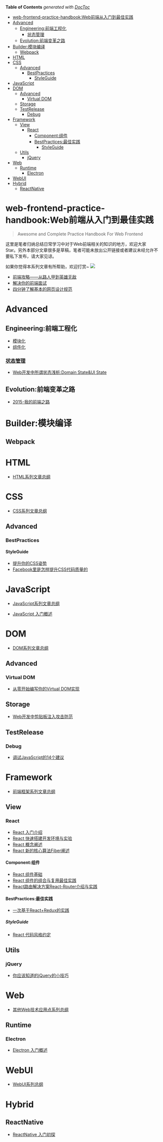 <!-- START doctoc generated TOC please keep comment here to allow auto update -->
<!-- DON'T EDIT THIS SECTION, INSTEAD RE-RUN doctoc TO UPDATE -->
**Table of Contents**  *generated with [DocToc](https://github.com/thlorenz/doctoc)*

- [web-frontend-practice-handbook:Web前端从入门到最佳实践](#web-frontend-practice-handbookweb%E5%89%8D%E7%AB%AF%E4%BB%8E%E5%85%A5%E9%97%A8%E5%88%B0%E6%9C%80%E4%BD%B3%E5%AE%9E%E8%B7%B5)
- [Advanced](#advanced)
  - [Engineering:前端工程化](#engineering%E5%89%8D%E7%AB%AF%E5%B7%A5%E7%A8%8B%E5%8C%96)
    - [状态管理](#%E7%8A%B6%E6%80%81%E7%AE%A1%E7%90%86)
  - [Evolution:前端变革之路](#evolution%E5%89%8D%E7%AB%AF%E5%8F%98%E9%9D%A9%E4%B9%8B%E8%B7%AF)
- [Builder:模块编译](#builder%E6%A8%A1%E5%9D%97%E7%BC%96%E8%AF%91)
  - [Webpack](#webpack)
- [HTML](#html)
- [CSS](#css)
  - [Advanced](#advanced-1)
    - [BestPractices](#bestpractices)
      - [StyleGuide](#styleguide)
- [JavaScript](#javascript)
- [DOM](#dom)
  - [Advanced](#advanced-2)
    - [Virtual DOM](#virtual-dom)
  - [Storage](#storage)
  - [TestRelease](#testrelease)
    - [Debug](#debug)
- [Framework](#framework)
  - [View](#view)
    - [React](#react)
      - [Component:组件](#component%E7%BB%84%E4%BB%B6)
      - [BestPractices:最佳实践](#bestpractices%E6%9C%80%E4%BD%B3%E5%AE%9E%E8%B7%B5)
        - [StyleGuide](#styleguide-1)
  - [Utils](#utils)
    - [jQuery](#jquery)
- [Web](#web)
  - [Runtime](#runtime)
    - [Electron](#electron)
- [WebUI](#webui)
- [Hybrid](#hybrid)
  - [ReactNative](#reactnative)

<!-- END doctoc generated TOC please keep comment here to allow auto update -->

# web-frontend-practice-handbook:Web前端从入门到最佳实践

> Awesome and Complete Practice Handbook For Web Frontend

这里是笔者归纳总结日常学习中对于Web前端相关的知识的地方，欢迎大家Star。另外本部分文章很多是草稿，笔者可能未放出公开链接或者建议未经允许不要私下发布，请大家见谅。

如果你觉得本系列文章有所帮助，欢迎打赏~
![](http://7xlgth.com1.z0.glb.clouddn.com/show.htm.png?imageView2/1/w/150/h/150)


- [前端攻略——从路人甲到英雄无敌](https://github.com/wxyyxc1992/web-frontend-practice-handbook/blob/master/introduction/frontend-from-zero-to-hero.md)
- [解决你的前端面试](https://github.com/wxyyxc1992/web-frontend-practice-handbook/blob/master/introduction/interview/cracking-the-front-end-interview.md)
- [四分钟了解基本的网页设计规范](https://github.com/wxyyxc1992/web-frontend-practice-handbook/blob/master/introduction/web-design-in-4-minutes.md)

# Advanced

## Engineering:前端工程化

- [模块化]()
- [组件化]()

### [状态管理]()
- [Web开发中所谓状态浅析:Domain State&UI State](https://github.com/wxyyxc1992/web-frontend-practice-handbook/blob/master/advanced/engineering/state/domain-state-vs-ui-state.md)

## Evolution:前端变革之路

- [2015-我的前端之路](https://github.com/wxyyxc1992/web-frontend-practice-handbook/blob/master/introduction/my-frontend-road.md)

# Builder:模块编译

## Webpack

# HTML

- [HTML系列文章总纲](https://github.com/wxyyxc1992/web-frontend-practice-handbook/blob/master/html)

# CSS

- [CSS系列文章总纲](https://github.com/wxyyxc1992/web-frontend-practice-handbook/blob/master/css)

## Advanced
### BestPractices
#### StyleGuide
- [提升你的CSS姿势](https://github.com/wxyyxc1992/web-frontend-practice-handbook/blob/master/css/advanced/bestpractices/codestyle/leveling-up-in-css.md)
- [Facebook里是怎样提升CSS代码质量的](https://github.com/wxyyxc1992/web-frontend-practice-handbook/blob/master/css/advanced/bestpractices/codestyle/improving-css-quality-at-facebook-and-beyond.md)


# JavaScript

- [JavaScript系列文章总纲](https://github.com/wxyyxc1992/web-frontend-practice-handbook/blob/master/javascript)

- [JavaScript 入门概述](https://github.com/wxyyxc1992/web-frontend-practice-handbook/blob/master/javascript/introduction.md)

# DOM

- [DOM系列文章总纲](https://github.com/wxyyxc1992/web-frontend-practice-handbook/blob/master/dom)

## Advanced

### Virtual DOM

- [从零开始编写你的Virtual DOM实现](https://github.com/wxyyxc1992/web-frontend-practice-handbook/blob/master/dom/advanced/virtual-dom/how-to-write-your-own-virtual-dom.md)

## Storage

- [Web开发中剪贴板注入攻击防范](https://github.com/wxyyxc1992/web-frontend-practice-handbook/blob/master/dom/storage/clipboard.md)

## TestRelease

### Debug

- [调试JavaScript的14个建议](https://github.com/wxyyxc1992/web-frontend-practice-handbook/blob/master/dom/testrelease/debug/debug-javascript-with-these-14-tips.md)

# Framework

- [前端框架系列文章总纲](https://github.com/wxyyxc1992/web-frontend-practice-handbook/blob/master/framework)

## View

### React

- [React 入门介绍](https://github.com/wxyyxc1992/web-frontend-practice-handbook/blob/master/framework/view/react/react.md)
- [React 快速搭建开发环境与实验](https://github.com/wxyyxc1992/web-frontend-practice-handbook/blob/master/framework/view/react/react-quickstart.md)
- [React 概念阐述](https://github.com/wxyyxc1992/web-frontend-practice-handbook/blob/master/framework/view/react/react-conceptual-model.md)
- [React 新的核心算法Fiber阐述](https://github.com/wxyyxc1992/web-frontend-practice-handbook/blob/master/framework/view/react/react-fiber.md)

#### Component:组件

- [React 组件基础](https://github.com/wxyyxc1992/web-frontend-practice-handbook/blob/master/framework/view/react/component/react-component.md)
- [React 组件的组合与复用最佳实践](https://github.com/wxyyxc1992/web-frontend-practice-handbook/blob/master/framework/view/react/component/react-compositedcomponents.md)
- [React路由解决方案React-Router介绍与实践](https://github.com/wxyyxc1992/web-frontend-practice-handbook/blob/master/framework/view/react/component/react-router.md)

#### BestPractices:最佳实践

- [一次基于React+Redux的实践](https://github.com/wxyyxc1992/web-frontend-practice-handbook/blob/master/framework/view/react/advanced/bestpractices/one-practice-and-think-for-react-redux.md)

##### StyleGuide
- [React 代码风格约定](https://github.com/wxyyxc1992/web-frontend-practice-handbook/blob/master/framework/view/react/advanced/bestpractices/styleguide/react-codingstyle.md)


## Utils

### jQuery

- [你应该知道的jQuery的小技巧](https://github.com/wxyyxc1992/web-frontend-practice-handbook/blob/master/framework/utils/jquery/jquery-tips-everyone-should-know.md)


# Web

- [其他Web技术应用点系列总纲](https://github.com/wxyyxc1992/web-frontend-practice-handbook/blob/master/web)

## Runtime

### Electron

- [Electron 入门概述](https://github.com/wxyyxc1992/web-frontend-practice-handbook/blob/master/web/runtime/electron/electron.md)

# WebUI

- [WebUI系列总纲](https://github.com/wxyyxc1992/web-frontend-practice-handbook/blob/master/webui)

# Hybrid

## ReactNative

- [ReactNative 入门初探](https://github.com/wxyyxc1992/web-frontend-practice-handbook/blob/master/hybrid/reactnative/reactnative-introduction.md)




